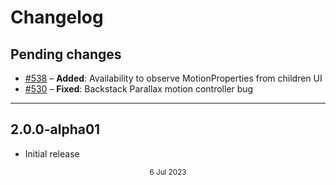 # Changelog

## Pending changes

- [#538](https://github.com/bumble-tech/appyx/pull/538) – **Added**: Availability to observe MotionProperties from children UI 
- [#530](https://github.com/bumble-tech/appyx/issues/530) – **Fixed**: Backstack Parallax motion controller bug

---

## 2.0.0-alpha01

- Initial release

<div style="text-align: center"><small>6 Jul 2023</small></div>

